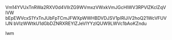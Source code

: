 Vm14YVUxTnRWa2RXV0d4VllrZG9WVmxzVWxkVmJGcHlWV3RPVlZKclZqVlVW
bEpEWVcxS1YxTnJUbFpTCmJFWXpWWHBDVDJSV1pIRlJiV2hoQ21WcVFUVlJN
bVIzWWtkU1dGbDZNRXREYlZJeVlYYzlQUW9LWVc1bAoKZndu

lwm